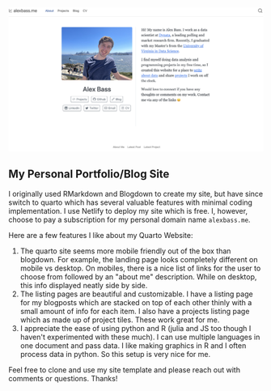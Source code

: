 ![](website.png)

## My Personal Portfolio/Blog Site

I originally used RMarkdown and Blogdown to create my site, but have since switch to quarto which has several valuable features with minimal coding implementation. I use Netlify to deploy my site which is free. I, however, choose to pay a subscription for my personal domain name `alexbass.me`.

Here are a few features I like about my Quarto Website:

1. The quarto site seems more mobile friendly out of the box than blogdown. For example, the landing page looks completely different on mobile vs desktop. On mobiles, there is a nice list of links for the user to choose from followed by an "about me" description. While on desktop, this info displayed neatly side by side.
2. The listing pages are beautiful and customizable. I have a listing page for my blogposts which are stacked on top of each other thinly with a small amount of info for each item. I also have a projects listing page which as made up of project tiles. These work great for me.
3. I appreciate the ease of using python and R (julia and JS too though I haven't experimented with these much). I can use multiple languages in one document and pass data. I like making graphics in R and I often process data in python. So this setup is very nice for me.

Feel free to clone and use my site template and please reach out with comments or questions. Thanks!
